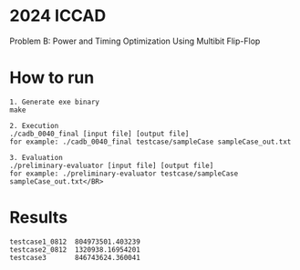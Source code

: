 # 2024 ICCAD</BR>
Problem B: Power and Timing Optimization Using Multibit Flip-Flop</BR>

# How to run</BR>
	1. Generate exe binary
	make
 
	2. Execution
	./cadb_0040_final [input file] [output file]
	for example: ./cadb_0040_final testcase/sampleCase sampleCase_out.txt
 
	3. Evaluation
	./preliminary-evaluator [input file] [output file]
	for example: ./preliminary-evaluator testcase/sampleCase sampleCase_out.txt</BR>

# Results</BR>
	testcase1_0812  804973501.403239
	testcase2_0812  1320938.16954201
	testcase3       846743624.360041
